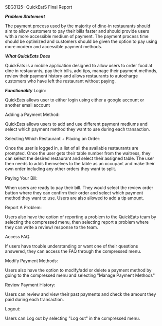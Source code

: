 SEG3125- QuickEatS Final Report 

***Problem Statement***

The payment process used by the majority of dine-in restaurants should aim to allow customers to pay their bills faster and should provide users with a more accessible medium of payment. The payment process time should be optimized and customers should be given the option to pay using more modern and accessible payment methods.

***What QuickEats Does***

QuickEats is a mobile application designed to allow users to order food at dine in restaurants, pay their bills, add tips, manage their payment methods, review their payment history and allows restaurants to autocharge customers who have left the restaurant without paying.

***Functionality*** 
Login:

QuickEats allows user to either login using either a google account or another email account 

Adding a Payment Method: 

QuickEats allows users to add and use different payment mediums and select which payment method they want to use during each transaction.

Selecting Which Restaurant + Placing an Order: 

Once the user is logged in, a list of all the available restaurants are prompted. Once the user gets their table number from the waitress, they can select the desired restaurant and select their assigned table. The user then needs to adds themselves to the table as an occupant and make their own order including any other orders they want to split. 

Paying Your Bill: 

When users are ready to pay their bill. They would select the review order button where they can confirm their order and select which payment method they want to use.  Users are also allowed to add a tip amount. 

Report A Problem:

Users also have the option of reporting a problem to the QuickEats team by selecting the compressed menu, then selecting report a problem where they can write a review/ response to the team. 

Access FAQ: 

If users have trouble understanding or want one of their questions answered, they can access the FAQ through the compressed menu. 

Modify Payment Methods: 

Users also have the option to modify/add or delete a payment method by going to the compressed menu and selecting "Manage Payment Methods" 

Review Payment History: 

Users can review and view their past payments and check the amount they paid during each transaction. 

Logout: 

Users can Log out by selecting "Log out" in the compressed menu. 

